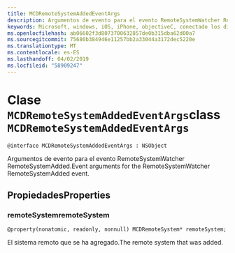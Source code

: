 ```yaml
---
title: MCDRemoteSystemAddedEventArgs
description: Argumentos de evento para el evento RemoteSystemWatcher RemoteSystemAdded.
keywords: Microsoft, windows, iOS, iPhone, objectiveC, conectado los dispositivos, proyecto Roma
ms.openlocfilehash: ab06602f3d8073700632857de0b315dba62d00a7
ms.sourcegitcommit: 75680b384946e11257bb2a33044a3172dec5220e
ms.translationtype: MT
ms.contentlocale: es-ES
ms.lasthandoff: 04/02/2019
ms.locfileid: "58909247"
---
```

# <a name="class-mcdremotesystemaddedeventargs"></a><span data-ttu-id="27ab8-104">Clase `MCDRemoteSystemAddedEventArgs`</span><span class="sxs-lookup"><span data-stu-id="27ab8-104">class `MCDRemoteSystemAddedEventArgs`</span></span> 

```
@interface MCDRemoteSystemAddedEventArgs : NSObject
```  
<span data-ttu-id="27ab8-105">Argumentos de evento para el evento RemoteSystemWatcher RemoteSystemAdded.</span><span class="sxs-lookup"><span data-stu-id="27ab8-105">Event arguments for the RemoteSystemWatcher RemoteSystemAdded event.</span></span>

## <a name="properties"></a><span data-ttu-id="27ab8-106">Propiedades</span><span class="sxs-lookup"><span data-stu-id="27ab8-106">Properties</span></span>

### <a name="remotesystem"></a><span data-ttu-id="27ab8-107">remoteSystem</span><span class="sxs-lookup"><span data-stu-id="27ab8-107">remoteSystem</span></span>
`@property(nonatomic, readonly, nonnull) MCDRemoteSystem* remoteSystem;`

<span data-ttu-id="27ab8-108">El sistema remoto que se ha agregado.</span><span class="sxs-lookup"><span data-stu-id="27ab8-108">The remote system that was added.</span></span>